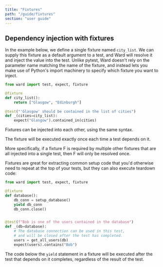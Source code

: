 ```yaml
---
title: "Fixtures"
path: "/guide/fixtures"
section: "user guide"
---
```


## Dependency injection with fixtures

In the example below, we define a single fixture named `city_list`.
We can supply this fixture as a default argument to a test, and Ward will resolve
it and inject the value into the test. Unlike pytest, Ward doesn't rely
on the parameter name matching the name of the fixture, and instead lets you make
use of Python's import machinery to specify which fixture you want to
inject.

```python
from ward import test, expect, fixture

@fixture
def city_list():
    return ["Glasgow", "Edinburgh"]
    
@test("'Glasgow' should be contained in the list of cities")
def _(cities=city_list):
    expect("Glasgow").contained_in(cities)
```

Fixtures can be injected into each other, using the same syntax.

The fixture will be executed exactly once each time a test depends on it. 

More specifically, if a fixture F is required by multiple other fixtures that are all injected into a single
test, then F will only be resolved once.

Fixtures are great for extracting common setup code that you'd otherwise need to repeat at the top of your tests, 
but they can also execute teardown code:

```python
from ward import test, expect, fixture

@fixture
def database():
    db_conn = setup_database()
    yield db_conn
    db_conn.close()


@test(f"Bob is one of the users contained in the database")
def _(db=database):
    # The database connection can be used in this test,
    # and will be closed after the test has completed.
    users = get_all_users(db)
    expect(users).contains("Bob")
```

The code below the `yield` statement in a fixture will be executed after the test that depends on it completes,
regardless of the result of the test. 